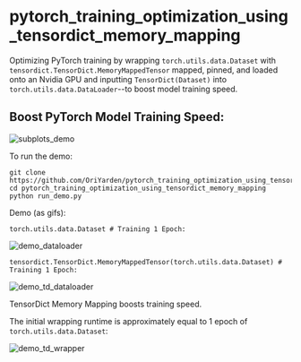 # pytorch_training_optimization_using_tensordict_memory_mapping

Optimizing PyTorch training by wrapping ````torch.utils.data.Dataset```` with ````tensordict.TensorDict.MemoryMappedTensor```` mapped, pinned,
and loaded onto an Nvidia GPU and inputting ````TensorDict(Dataset)```` into ````torch.utils.data.DataLoader````--to boost model training speed.

## Boost PyTorch Model Training Speed:
![subplots_demo](https://github.com/user-attachments/assets/203bbc6e-446e-442c-ac38-5b022352a35f)


To run the demo:
````
git clone https://github.com/OriYarden/pytorch_training_optimization_using_tensordict_memory_mapping
cd pytorch_training_optimization_using_tensordict_memory_mapping
python run_demo.py
````

Demo (as gifs):

````
torch.utils.data.Dataset # Training 1 Epoch:
````

![demo_dataloader](https://github.com/user-attachments/assets/612806d8-3a8a-442c-8c2a-3ff2232d935b)

````
tensordict.TensorDict.MemoryMappedTensor(torch.utils.data.Dataset) # Training 1 Epoch:
````

![demo_td_dataloader](https://github.com/user-attachments/assets/f580bd2f-3352-4ead-a7e4-35387e0d4f71)

TensorDict Memory Mapping boosts training speed.

The initial wrapping runtime is approximately equal to 1 epoch of ````torch.utils.data.Dataset````:

![demo_td_wrapper](https://github.com/user-attachments/assets/d56f0384-b9d0-4356-91aa-dc86808c0f33)











